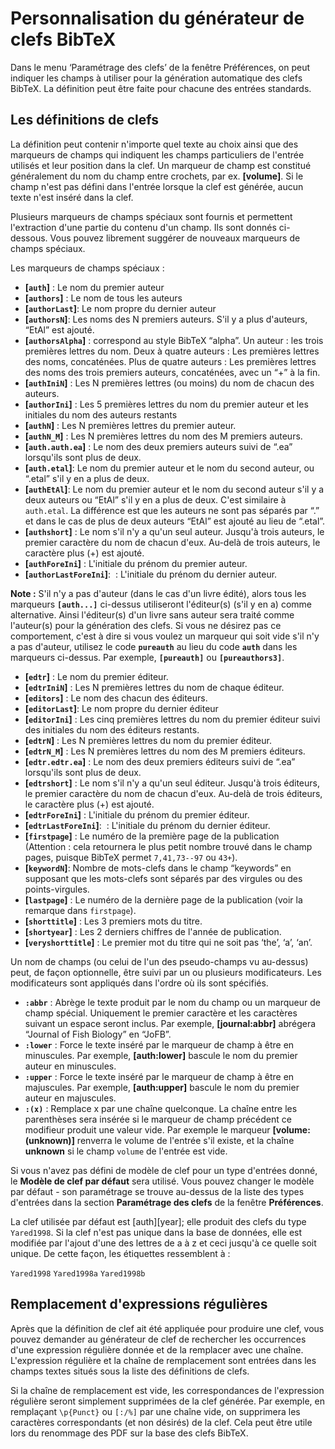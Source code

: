 Personnalisation du générateur de clefs BibTeX
==============================================

Dans le menu ‘Paramétrage des clefs’ de la fenêtre Préférences, on peut indiquer les champs à utiliser pour la génération automatique des clefs BibTeX. La définition peut être faite pour chacune des entrées standards.

Les définitions de clefs
------------------------

La définition peut contenir n'importe quel texte au choix ainsi que des marqueurs de champs qui indiquent les champs particuliers de l'entrée utilisés et leur position dans la clef. Un marqueur de champ est constitué généralement du nom du champ entre crochets, par ex. **\[volume\]**. Si le champ n'est pas défini dans l'entrée lorsque la clef est générée, aucun texte n'est inséré dans la clef.

Plusieurs marqueurs de champs spéciaux sont fournis et permettent l'extraction d'une partie du contenu d'un champ. Ils sont donnés ci-dessous. Vous pouvez librement suggérer de nouveaux marqueurs de champs spéciaux.

Les marqueurs de champs spéciaux :

-   **\[`auth`\]** : Le nom du premier auteur
-   **\[`authors`\]** : Le nom de tous les auteurs
-   **\[`authorLast`\]**: Le nom propre du dernier auteur
-   **\[`authorsN`\]**: Les noms des N premiers auteurs. S'il y a plus d'auteurs, “EtAl” est ajouté.
-   **\[`authorsAlpha`\]** : correspond au style BibTeX “alpha”. Un auteur : les trois premières lettres du nom. Deux à quatre auteurs : Les premières lettres des noms, concaténées. Plus de quatre auteurs : Les premières lettres des noms des trois premiers auteurs, concaténées, avec un “+” à la fin.
-   **\[`authIniN`\]** : Les N premières lettres (ou moins) du nom de chacun des auteurs.
-   **\[`authorIni`\]** : Les 5 premières lettres du nom du premier auteur et les initiales du nom des auteurs restants
-   **\[`authN`\]** : Les N premières lettres du premier auteur.
-   **\[`authN_M`\]** : Les N premières lettres du nom des M premiers auteurs.
-   **\[`auth.auth.ea`\]** : Le nom des deux premiers auteurs suivi de “.ea” lorsqu'ils sont plus de deux.
-   **\[`auth.etal`\]**: Le nom du premier auteur et le nom du second auteur, ou “.etal” s'il y en a plus de deux.
-   **\[`authEtAl`\]**: Le nom du premier auteur et le nom du second auteur s'il y a deux auteurs ou “EtAl” s'il y en a plus de deux. C'est similaire à `auth.etal`. La différence est que les auteurs ne sont pas séparés par “.” et dans le cas de plus de deux auteurs “EtAl” est ajouté au lieu de “.etal”.
-   **\[`authshort`\]** : Le nom s'il n'y a qu'un seul auteur. Jusqu'à trois auteurs, le premier caractère du nom de chacun d'eux. Au-delà de trois auteurs, le caractère plus (+) est ajouté.
-   **\[`authForeIni`\]** : L'initiale du prénom du premier auteur.
-   **\[`authorLastForeIni`\]**:  : L'initiale du prénom du dernier auteur.

**Note :** S'il n'y a pas d'auteur (dans le cas d'un livre édité), alors tous les marqueurs **`[auth...]`** ci-dessus utiliseront l'éditeur(s) (s'il y en a) comme alternative. Ainsi l'éditeur(s) d'un livre sans auteur sera traité comme l'auteur(s) pour la génération des clefs. Si vous ne désirez pas ce comportement, c'est à dire si vous voulez un marqueur qui soit vide s'il n'y a pas d'auteur, utilisez le code **`pureauth`** au lieu du code **`auth`** dans les marqueurs ci-dessus. Par exemple, **`[pureauth]`** ou **`[pureauthors3]`**.

-   **\[`edtr`\]** : Le nom du premier éditeur.
-   **\[`edtrIniN`\]** : Les N premières lettres du nom de chaque éditeur.
-   **\[`editors`\]** : Le nom des chacun des éditeurs.
-   **\[`editorLast`\]**: Le nom propre du dernier éditeur
-   **\[`editorIni`\]** : Les cinq premières lettres du nom du premier éditeur suivi des initiales du nom des éditeurs restants.
-   **\[`edtrN`\]** : Les N premières lettres du nom du premier éditeur.
-   **\[`edtrN_M`\]** : Les N premières lettres du nom des M premiers éditeurs.
-   **\[`edtr.edtr.ea`\]** : Le nom des deux premiers éditeurs suivi de “.ea” lorsqu'ils sont plus de deux.
-   **\[`edtrshort`\]** : Le nom s'il n'y a qu'un seul éditeur. Jusqu'à trois éditeurs, le premier caractère du nom de chacun d'eux. Au-delà de trois éditeurs, le caractère plus (+) est ajouté.
-   **\[`edtrForeIni`\]** : L'initiale du prénom du premier éditeur.
-   **\[`edtrLastForeIni`\]**:  : L'initiale du prénom du dernier éditeur.
-   **\[`firstpage`\]** : Le numéro de la première page de la publication (Attention : cela retournera le plus petit nombre trouvé dans le champ pages, puisque BibTeX permet `7,41,73--97` ou `43+`).
-   **\[`keywordN`\]**: Nombre de mots-clefs dans le champ “keywords” en supposant que les mots-clefs sont séparés par des virgules ou des points-virgules.
-   **\[`lastpage`\]** : Le numéro de la dernière page de la publication (voir la remarque dans `firstpage`).
-   **\[`shorttitle`\]** : Les 3 premiers mots du titre.
-   **\[`shortyear`\]** : Les 2 derniers chiffres de l'année de publication.
-   **\[`veryshorttitle`\]** : Le premier mot du titre qui ne soit pas ‘the’, ‘a’, ‘an’.

Un nom de champs (ou celui de l'un des pseudo-champs vu au-dessus) peut, de façon optionnelle, être suivi par un ou plusieurs modificateurs. Les modificateurs sont appliqués dans l'ordre où ils sont spécifiés.

-   **`:abbr`** : Abrège le texte produit par le nom du champ ou un marqueur de champ spécial. Uniquement le premier caractère et les caractères suivant un espace seront inclus. Par exemple, **\[journal:abbr\]** abrégera “Journal of Fish Biology” en “JoFB”.
-   **`:lower`** : Force le texte inséré par le marqueur de champ à être en minuscules. Par exemple, **\[auth:lower\]** bascule le nom du premier auteur en minuscules.
-   **`:upper`** : Force le texte inséré par le marqueur de champ à être en majuscules. Par exemple, **\[auth:upper\]** bascule le nom du premier auteur en majuscules.
-   **`:(x)`** : Remplace x par une chaîne quelconque. La chaîne entre les parenthèses sera insérée si le marqueur de champ précédent ce modifieur produit une valeur vide. Par exemple le marqueur **\[volume:(unknown)\]** renverra le volume de l'entrée s'il existe, et la chaîne **unknown** si le champ `volume` de l'entrée est vide.

Si vous n'avez pas défini de modèle de clef pour un type d'entrées donné, le **Modèle de clef par défaut** sera utilisé. Vous pouvez changer le modèle par défaut - son paramétrage se trouve au-dessus de la liste des types d'entrées dans la section **Paramétrage des clefs** de la fenêtre **Préférences**.

La clef utilisée par défaut est \[auth\]\[year\]; elle produit des clefs du type `Yared1998`. Si la clef n'est pas unique dans la base de données, elle est modifiée par l'ajout d'une des lettres de a à z et ceci jusqu'à ce quelle soit unique. De cette façon, les étiquettes ressemblent à :

`Yared1998`
`Yared1998a`
`Yared1998b`

Remplacement d'expressions régulières
-------------------------------------

Après que la définition de clef ait été appliquée pour produire une clef, vous pouvez demander au générateur de clef de rechercher les occurrences d'une expression régulière donnée et de la remplacer avec une chaîne. L'expression régulière et la chaîne de remplacement sont entrées dans les champs textes situés sous la liste des définitions de clefs.

Si la chaîne de remplacement est vide, les correspondances de l'expression régulière seront simplement supprimées de la clef générée. Par exemple, en remplaçant `\p{Punct}` ou `[:/%]` par une chaîne vide, on supprimera les caractères correspondants (et non désirés) de la clef. Cela peut être utile lors du renommage des PDF sur la base des clefs BibTeX.
